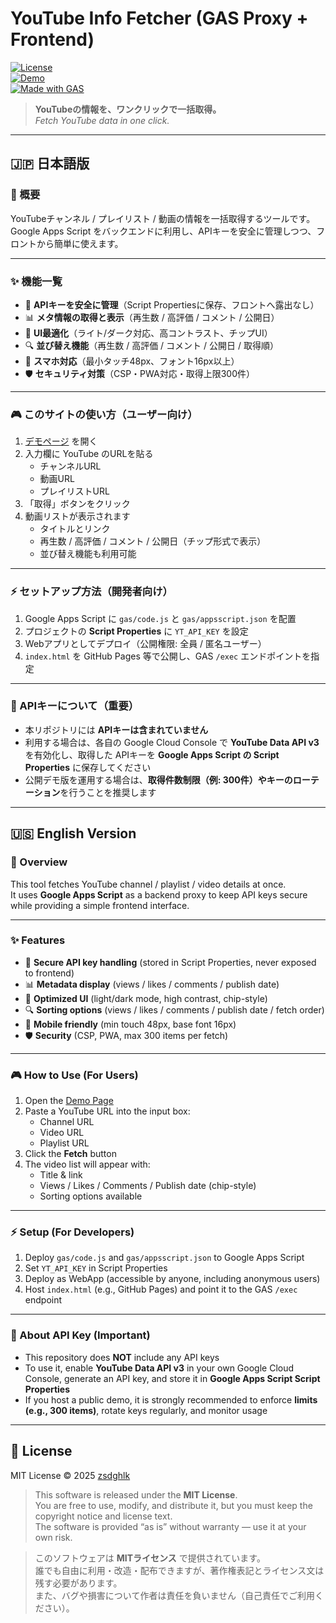 # YouTube Info Fetcher (GAS Proxy + Frontend)

[![License](https://img.shields.io/badge/license-MIT-blue.svg)](./LICENSE)  
[![Demo](https://img.shields.io/badge/demo-online-brightgreen.svg)](https://zsdghlk.github.io/jadmg/)  
[![Made with GAS](https://img.shields.io/badge/made%20with-Google%20Apps%20Script-orange.svg)](https://developers.google.com/apps-script)  

> **YouTubeの情報を、ワンクリックで一括取得。**  
> *Fetch YouTube data in one click.*  

---

## 🇯🇵 日本語版

### 📖 概要
YouTubeチャンネル / プレイリスト / 動画の情報を一括取得するツールです。  
Google Apps Script をバックエンドに利用し、APIキーを安全に管理しつつ、フロントから簡単に使えます。  

---

### ✨ 機能一覧
- 🔑 **APIキーを安全に管理**（Script Propertiesに保存、フロントへ露出なし）  
- 📊 **メタ情報の取得と表示**（再生数 / 高評価 / コメント / 公開日）  
- 🎨 **UI最適化**（ライト/ダーク対応、高コントラスト、チップUI）  
- 🔍 **並び替え機能**（再生数 / 高評価 / コメント / 公開日 / 取得順）  
- 📱 **スマホ対応**（最小タッチ48px、フォント16px以上）  
- 🛡 **セキュリティ対策**（CSP・PWA対応・取得上限300件）  

---

### 🎮 このサイトの使い方（ユーザー向け）

1. [デモページ](https://zsdghlk.github.io/yt-fetcher/) を開く  
2. 入力欄に YouTube のURLを貼る  
   - チャンネルURL  
   - 動画URL  
   - プレイリストURL  
3. 「取得」ボタンをクリック  
4. 動画リストが表示されます  
   - タイトルとリンク  
   - 再生数 / 高評価 / コメント / 公開日（チップ形式で表示）  
   - 並び替え機能も利用可能  

---

### ⚡ セットアップ方法（開発者向け）

1. Google Apps Script に `gas/code.js` と `gas/appsscript.json` を配置  
2. プロジェクトの **Script Properties** に `YT_API_KEY` を設定  
3. Webアプリとしてデプロイ（公開権限: 全員 / 匿名ユーザー）  
4. `index.html` を GitHub Pages 等で公開し、GAS `/exec` エンドポイントを指定  

---

### 🔑 APIキーについて（重要）
- 本リポジトリには **APIキーは含まれていません**  
- 利用する場合は、各自の Google Cloud Console で **YouTube Data API v3** を有効化し、取得した APIキーを **Google Apps Script の Script Properties** に保存してください  
- 公開デモ版を運用する場合は、**取得件数制限（例: 300件）やキーのローテーション**を行うことを推奨します  

---

## 🇺🇸 English Version

### 📖 Overview
This tool fetches YouTube channel / playlist / video details at once.  
It uses **Google Apps Script** as a backend proxy to keep API keys secure while providing a simple frontend interface.  

---

### ✨ Features
- 🔑 **Secure API key handling** (stored in Script Properties, never exposed to frontend)  
- 📊 **Metadata display** (views / likes / comments / publish date)  
- 🎨 **Optimized UI** (light/dark mode, high contrast, chip-style)  
- 🔍 **Sorting options** (views / likes / comments / publish date / fetch order)  
- 📱 **Mobile friendly** (min touch 48px, base font 16px)  
- 🛡 **Security** (CSP, PWA, max 300 items per fetch)  

---

### 🎮 How to Use (For Users)

1. Open the [Demo Page](https://zsdghlk.github.io/yt-fetcher/)  
2. Paste a YouTube URL into the input box:  
   - Channel URL  
   - Video URL  
   - Playlist URL  
3. Click the **Fetch** button  
4. The video list will appear with:  
   - Title & link  
   - Views / Likes / Comments / Publish date (chip-style)  
   - Sorting options available  

---

### ⚡ Setup (For Developers)

1. Deploy `gas/code.js` and `gas/appsscript.json` to Google Apps Script  
2. Set `YT_API_KEY` in Script Properties  
3. Deploy as WebApp (accessible by anyone, including anonymous users)  
4. Host `index.html` (e.g., GitHub Pages) and point it to the GAS `/exec` endpoint  

---

### 🔑 About API Key (Important)
- This repository does **NOT** include any API keys  
- To use it, enable **YouTube Data API v3** in your own Google Cloud Console, generate an API key, and store it in **Google Apps Script Script Properties**  
- If you host a public demo, it is strongly recommended to enforce **limits (e.g., 300 items)**, rotate keys regularly, and monitor usage  

---

## 📜 License
MIT License © 2025 [zsdghlk](https://github.com/zsdghlk)  

> This software is released under the **MIT License**.  
> You are free to use, modify, and distribute it, but you must keep the copyright notice and license text.  
> The software is provided “as is” without warranty — use it at your own risk.  

> このソフトウェアは **MITライセンス** で提供されています。  
> 誰でも自由に利用・改造・配布できますが、著作権表記とライセンス文は残す必要があります。  
> また、バグや損害について作者は責任を負いません（自己責任でご利用ください）。  
